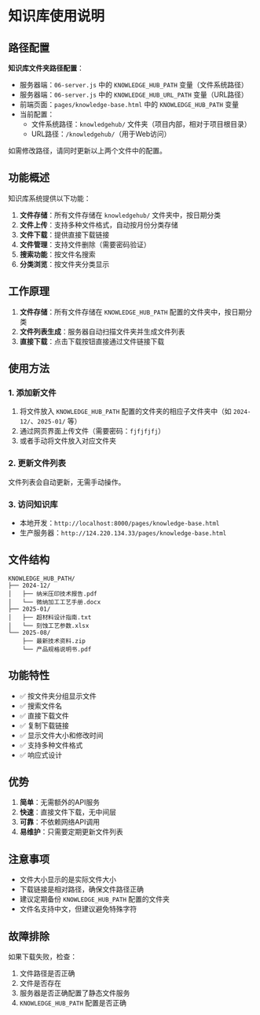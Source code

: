# 知识库使用说明

## 路径配置

**知识库文件夹路径配置**：
- 服务器端：`06-server.js` 中的 `KNOWLEDGE_HUB_PATH` 变量（文件系统路径）
- 服务器端：`06-server.js` 中的 `KNOWLEDGE_HUB_URL_PATH` 变量（URL路径）
- 前端页面：`pages/knowledge-base.html` 中的 `KNOWLEDGE_HUB_PATH` 变量
- 当前配置：
  - 文件系统路径：`knowledgehub/` 文件夹（项目内部，相对于项目根目录）
  - URL路径：`/knowledgehub/`（用于Web访问）

如需修改路径，请同时更新以上两个文件中的配置。

## 功能概述

知识库系统提供以下功能：

1. **文件存储**：所有文件存储在 `knowledgehub/` 文件夹中，按日期分类
2. **文件上传**：支持多种文件格式，自动按月份分类存储
3. **文件下载**：提供直接下载链接
4. **文件管理**：支持文件删除（需要密码验证）
5. **搜索功能**：按文件名搜索
6. **分类浏览**：按文件夹分类显示

## 工作原理
1. **文件存储**：所有文件存储在 `KNOWLEDGE_HUB_PATH` 配置的文件夹中，按日期分类
2. **文件列表生成**：服务器自动扫描文件夹并生成文件列表
3. **直接下载**：点击下载按钮直接通过文件链接下载

## 使用方法

### 1. 添加新文件
1. 将文件放入 `KNOWLEDGE_HUB_PATH` 配置的文件夹的相应子文件夹中（如 `2024-12/`、`2025-01/` 等）
2. 通过网页界面上传文件（需要密码：`fjfjfjfj`）
3. 或者手动将文件放入对应文件夹

### 2. 更新文件列表
文件列表会自动更新，无需手动操作。

### 3. 访问知识库
- 本地开发：`http://localhost:8000/pages/knowledge-base.html`
- 生产服务器：`http://124.220.134.33/pages/knowledge-base.html`

## 文件结构
```
KNOWLEDGE_HUB_PATH/
├── 2024-12/
│   ├── 纳米压印技术报告.pdf
│   └── 微纳加工工艺手册.docx
├── 2025-01/
│   ├── 超材料设计指南.txt
│   └── 刻蚀工艺参数.xlsx
└── 2025-08/
    ├── 最新技术资料.zip
    └── 产品规格说明书.pdf
```

## 功能特性
- ✅ 按文件夹分组显示文件
- ✅ 搜索文件名
- ✅ 直接下载文件
- ✅ 复制下载链接
- ✅ 显示文件大小和修改时间
- ✅ 支持多种文件格式
- ✅ 响应式设计

## 优势
1. **简单**：无需额外的API服务
2. **快速**：直接文件下载，无中间层
3. **可靠**：不依赖网络API调用
4. **易维护**：只需要定期更新文件列表

## 注意事项
- 文件大小显示的是实际文件大小
- 下载链接是相对路径，确保文件路径正确
- 建议定期备份 `KNOWLEDGE_HUB_PATH` 配置的文件夹
- 文件名支持中文，但建议避免特殊字符

## 故障排除
如果下载失败，检查：
1. 文件路径是否正确
2. 文件是否存在
3. 服务器是否正确配置了静态文件服务
4. `KNOWLEDGE_HUB_PATH` 配置是否正确 